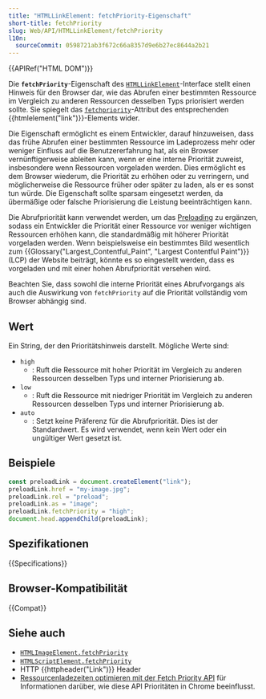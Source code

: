 ```yaml
---
title: "HTMLLinkElement: fetchPriority-Eigenschaft"
short-title: fetchPriority
slug: Web/API/HTMLLinkElement/fetchPriority
l10n:
  sourceCommit: 0598721ab3f672c66a8357d9e6b27ec8644a2b21
---
```


{{APIRef("HTML DOM")}}

Die **`fetchPriority`**-Eigenschaft des [`HTMLLinkElement`](/de/docs/Web/API/HTMLLinkElement)-Interface stellt einen Hinweis für den Browser dar, wie das Abrufen einer bestimmten Ressource im Vergleich zu anderen Ressourcen desselben Typs priorisiert werden sollte. Sie spiegelt das [`fetchpriority`](/de/docs/Web/HTML/Element/link#fetchpriority)-Attribut des entsprechenden {{htmlelement("link")}}-Elements wider.

Die Eigenschaft ermöglicht es einem Entwickler, darauf hinzuweisen, dass das frühe Abrufen einer bestimmten Ressource im Ladeprozess mehr oder weniger Einfluss auf die Benutzererfahrung hat, als ein Browser vernünftigerweise ableiten kann, wenn er eine interne Priorität zuweist, insbesondere wenn Ressourcen vorgeladen werden. Dies ermöglicht es dem Browser wiederum, die Priorität zu erhöhen oder zu verringern, und möglicherweise die Ressource früher oder später zu laden, als er es sonst tun würde. Die Eigenschaft sollte sparsam eingesetzt werden, da übermäßige oder falsche Priorisierung die Leistung beeinträchtigen kann.

Die Abrufpriorität kann verwendet werden, um das [Preloading](/de/docs/Web/HTML/Attributes/rel/preload) zu ergänzen, sodass ein Entwickler die Priorität einer Ressource vor weniger wichtigen Ressourcen erhöhen kann, die standardmäßig mit höherer Priorität vorgeladen werden. Wenn beispielsweise ein bestimmtes Bild wesentlich zum {{Glossary("Largest_Contentful_Paint", "Largest Contentful Paint")}} (LCP) der Website beiträgt, könnte es so eingestellt werden, dass es vorgeladen und mit einer hohen Abrufpriorität versehen wird.

Beachten Sie, dass sowohl die interne Priorität eines Abrufvorgangs als auch die Auswirkung von `fetchPriority` auf die Priorität vollständig vom Browser abhängig sind.

## Wert

Ein String, der den Prioritätshinweis darstellt. Mögliche Werte sind:

- `high`
  - : Ruft die Ressource mit hoher Priorität im Vergleich zu anderen Ressourcen desselben Typs und interner Priorisierung ab.
- `low`
  - : Ruft die Ressource mit niedriger Priorität im Vergleich zu anderen Ressourcen desselben Typs und interner Priorisierung ab.
- `auto`
  - : Setzt keine Präferenz für die Abrufpriorität.
    Dies ist der Standardwert.
    Es wird verwendet, wenn kein Wert oder ein ungültiger Wert gesetzt ist.

## Beispiele

```js
const preloadLink = document.createElement("link");
preloadLink.href = "my-image.jpg";
preloadLink.rel = "preload";
preloadLink.as = "image";
preloadLink.fetchPriority = "high";
document.head.appendChild(preloadLink);
```

## Spezifikationen

{{Specifications}}

## Browser-Kompatibilität

{{Compat}}

## Siehe auch

- [`HTMLImageElement.fetchPriority`](/de/docs/Web/API/HTMLImageElement/fetchPriority)
- [`HTMLScriptElement.fetchPriority`](/de/docs/Web/API/HTMLScriptElement/fetchPriority)
- HTTP {{httpheader("Link")}} Header
- [Ressourcenladezeiten optimieren mit der Fetch Priority API](https://web.dev/articles/fetch-priority?hl=en#browser_priority_and_fetchpriority) für Informationen darüber, wie diese API Prioritäten in Chrome beeinflusst.
